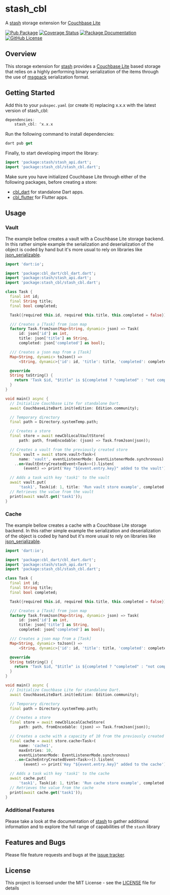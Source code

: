# stash_cbl

A [stash](https://github.com/ivoleitao/stash) storage extension for
[Couchbase Lite](https://pub.dev/packages/cbl)

[![Pub Package](https://img.shields.io/pub/v/stash_cbl.svg?style=flat-square)](https://pub.dartlang.org/packages/stash_cbl)
[![Coverage Status](https://codecov.io/gh/ivoleitao/stash/graph/badge.svg?flag=stash_cbl)](https://codecov.io/gh/ivoleitao/stash_cbl)
[![Package Documentation](https://img.shields.io/badge/doc-stash_cbl-blue.svg)](https://www.dartdocs.org/documentation/stash_cbl/latest)
[![GitHub License](https://img.shields.io/badge/License-MIT-yellow.svg)](https://opensource.org/licenses/MIT)

## Overview

This storage extension for [stash](https://pub.dartlang.org/packages/stash)
provides a [Couchbase Lite](https://pub.dev/packages/cbl) based storage that
relies on a highly performing binary serialization of the items through the use
of [msgpack](https://msgpack.org) serialization format.

## Getting Started

Add this to your `pubspec.yaml` (or create it) replacing x.x.x with the latest
version of stash_cbl:

```dart
dependencies:
    stash_cbl: ^x.x.x
```

Run the following command to install dependencies:

```dart
dart pub get
```

Finally, to start developing import the library:

```dart
import 'package:stash/stash_api.dart';
import 'package:stash_cbl/stash_cbl.dart';
```

Make sure you have initialized Couchbase Lite through either of the following
packages, before creating a store:

- [cbl_dart] for standalone Dart apps.
- [cbl_flutter] for Flutter apps.

## Usage

### Vault

The example bellow creates a vault with a Couchbase Lite storage backend. In
this rather simple example the serialization and deserialization of the object
is coded by hand but it's more usual to rely on libraries like
[json_serializable](https://pub.dev/packages/json_serializable).

```dart
import 'dart:io';

import 'package:cbl_dart/cbl_dart.dart';
import 'package:stash/stash_api.dart';
import 'package:stash_cbl/stash_cbl.dart';

class Task {
  final int id;
  final String title;
  final bool completed;

  Task({required this.id, required this.title, this.completed = false});

  /// Creates a [Task] from json map
  factory Task.fromJson(Map<String, dynamic> json) => Task(
      id: json['id'] as int,
      title: json['title'] as String,
      completed: json['completed'] as bool);

  /// Creates a json map from a [Task]
  Map<String, dynamic> toJson() =>
      <String, dynamic>{'id': id, 'title': title, 'completed': completed};

  @override
  String toString() {
    return 'Task $id, "$title" is ${completed ? "completed" : "not completed"}';
  }
}

void main() async {
  // Initialize Couchbase Lite for standalone Dart.
  await CouchbaseLiteDart.init(edition: Edition.community);

  // Temporary directory
  final path = Directory.systemTemp.path;

  // Creates a store
  final store = await newCblLocalVaultStore(
      path: path, fromEncodable: (json) => Task.fromJson(json));

  // Creates a vault from the previously created store
  final vault = await store.vault<Task>(
      name: 'vault', eventListenerMode: EventListenerMode.synchronous)
    ..on<VaultEntryCreatedEvent<Task>>().listen(
        (event) => print('Key "${event.entry.key}" added to the vault'));

  // Adds a task with key 'task1' to the vault
  await vault.put(
      'task1', Task(id: 1, title: 'Run vault store example', completed: true));
  // Retrieves the value from the vault
  print(await vault.get('task1'));
}
```

### Cache

The example bellow creates a cache with a Couchbase Lite storage backend. In
this rather simple example the serialization and deserialization of the object
is coded by hand but it's more usual to rely on libraries like
[json_serializable](https://pub.dev/packages/json_serializable).

```dart
import 'dart:io';

import 'package:cbl_dart/cbl_dart.dart';
import 'package:stash/stash_api.dart';
import 'package:stash_cbl/stash_cbl.dart';

class Task {
  final int id;
  final String title;
  final bool completed;

  Task({required this.id, required this.title, this.completed = false});

  /// Creates a [Task] from json map
  factory Task.fromJson(Map<String, dynamic> json) => Task(
      id: json['id'] as int,
      title: json['title'] as String,
      completed: json['completed'] as bool);

  /// Creates a json map from a [Task]
  Map<String, dynamic> toJson() =>
      <String, dynamic>{'id': id, 'title': title, 'completed': completed};

  @override
  String toString() {
    return 'Task $id, "$title" is ${completed ? "completed" : "not completed"}';
  }
}

void main() async {
  // Initialize Couchbase Lite for standalone Dart.
  await CouchbaseLiteDart.init(edition: Edition.community);

  // Temporary directory
  final path = Directory.systemTemp.path;

  // Creates a store
  final store = await newCblLocalCacheStore(
      path: path, fromEncodable: (json) => Task.fromJson(json));

  // Creates a cache with a capacity of 10 from the previously created store
  final cache = await store.cache<Task>(
      name: 'cache1',
      maxEntries: 10,
      eventListenerMode: EventListenerMode.synchronous)
    ..on<CacheEntryCreatedEvent<Task>>().listen(
        (event) => print('Key "${event.entry.key}" added to the cache'));

  // Adds a task with key 'task1' to the cache
  await cache.put(
      'task1', Task(id: 1, title: 'Run cache store example', completed: true));
  // Retrieves the value from the cache
  print(await cache.get('task1'));
}
```

### Additional Features

Please take a look at the documentation of
[stash](https://pub.dartlang.org/packages/stash) to gather additional
information and to explore the full range of capabilities of the `stash` library

## Features and Bugs

Please file feature requests and bugs at the [issue tracker][tracker].

[tracker]: https://github.com/ivoleitao/stash/issues/new

## License

This project is licensed under the MIT License - see the
[LICENSE](https://github.com/ivoleitao/stash/blob/develop/packages/stash_cbl/LICENSE)
file for details

[cbl_dart]: https://pub.dev/packages/cbl_dart
[cbl_flutter]: https://pub.dev/packages/cbl_flutter
